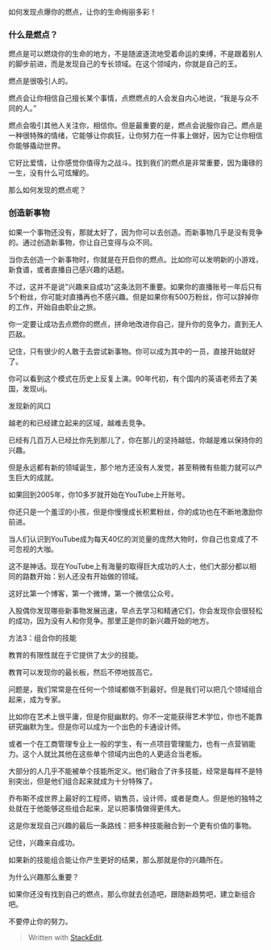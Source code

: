 
如何发现点爆你的燃点，让你的生命绚丽多彩！

### 什么是燃点？

燃点是可以燃烧你的生命的地方，不是随波逐流地受着命运的束缚，不是跟着别人的脚步前进，而是发现自己的专长领域。在这个领域内，你就是自己的王。

燃点是很吸引人的。

燃点会让你相信自己擅长某个事情，点燃燃点的人会发自内心地说，“我是与众不同的人。”

燃点会吸引其他人关注你，相信你。但是最重要的是，燃点会说服你自己。燃点是一种很特殊的情绪，它能够让你疯狂，让你努力在一件事上做好，因为它让你相信你能够撬动世界。

它好比爱情，让你感觉你值得为之战斗。找到我们的燃点是非常重要，因为庸碌的一生，没有什么可炫耀的。

那么如何发现的燃点呢？

###  创造新事物

如果一个事物还没有，那就太好了，因为你可以去创造。而新事物几乎是没有竞争的。通过创造新事物，你让自己变得与众不同。

当你去创造一个新事物时，你就是在开启你的燃点。比如你可以发明新的小游戏，新食谱，或者直播自己感兴趣的话题。

不过，这并不是说"兴趣来自成功"这条法则不重要。如果你的直播账号一年后只有5个粉丝，你可能对直播再也不感兴趣。但是如果你有500万粉丝，你可以辞掉你的工作，开始自由职业之旅。

你一定要让成功去点燃你的燃点，拼命地改进你自己，提升你的竞争力，直到无人匹敌。

记住，只有很少的人敢于去尝试新事物。你可以成为其中的一员，直接开始就好了。

你可以看到这个模式在历史上反复上演。90年代初，有个国内的英语老师去了美国，发现uij。

发现新的风口

越老的和已经建立起来的区域，越难去竞争。

已经有几百万人已经比你先到那儿了，你在那儿的坚持越低，你越是难以保持你的兴趣。

但是永远都有新的领域诞生，那个地方还没有人发觉，甚至稍微有些能力就可以产生巨大的成就。

如果回到2005年，你10多岁就开始在YouTube上开账号。

你还只是一个羞涩的小孩，但是你慢慢成长积累粉丝，你的成功也在不断地激励你前进。

当人们认识到YouTube成为每天40亿的浏览量的庞然大物时，你自己也变成了不可忽视的大咖。

这不是神话。现在YouTube上有海量的取得巨大成功的人士，他们大部分都以相同的路数开始：别人还没有开始做的领域。

这好比第一个博客，第一个微博，第一个微信公众号。

入股偶你发现哪些新事物发展迅速，早点去学习和精通它们，你会发现你会很轻松的成功，因为没有人和你竞争。那里正是你的新兴趣开始的地方。

方法3：组合你的技能

教育的有限性就在于它提供了太少的技能。

教育可以发现你的最长板，然后不停地拔高它。

问题是，我们常常是在任何一个领域都做不到最好。但是我们可以把几个领域组合起来，成为专家。

比如你在艺术上很平庸，但是你挺幽默的。你不一定能获得艺术学位，你也不能靠研究幽默为生。但是你可以成为一个出色的卡通设计师。

或者一个在工商管理专业上一般的学生，有一点项目管理能力，也有一点营销能力。这个人就比其他在这些单个领域内出色的人更适合当老板。

大部分的人几乎不能被单个技能所定义。他们融合了许多技能，经常是每样不是特别突出，但是他们组合起来就成为十分特殊了。

乔布斯不成世界上最好的工程师，销售员，设计师，或者是商人。但是他的独特之处就在于他能够这些组合起来，足以把事情做得更伟大。

这是你发现自己兴趣的最后一条路线：把多种技能融合到一个更有价值的事物。

记住，兴趣来自成功。

如果新的技能组合能让你产生更好的结果，那么那就是你的兴趣所在。


为什么兴趣那么重要？




如果你还没有找到自己的燃点，那么你就去创造吧，跟随新趋势吧，建立新组合吧。

不要停止你的努力。


> Written with [StackEdit](https://stackedit.io/).
<!--stackedit_data:
eyJoaXN0b3J5IjpbLTE5NDAzMzU4MjgsLTk4MjQyMjM1MF19
-->